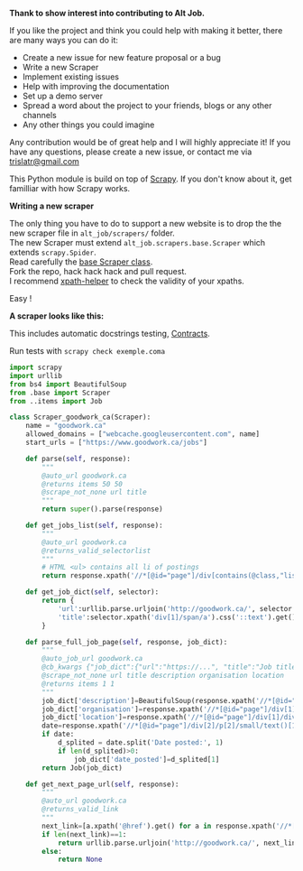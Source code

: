 **Thank to show interest into contributing to Alt Job.**

If you like the project and think you could help with making it better, there are many ways you can do it:

- Create a new issue for new feature proposal or a bug
- Write a new Scraper
- Implement existing issues 
- Help with improving the documentation
- Set up a demo server
- Spread a word about the project to your friends, blogs or any other channels
- Any other things you could imagine

Any contribution would be of great help and I will highly appreciate it! If you have any questions, please create a new issue, or contact me via trislatr@gmail.com

This Python module is build on top of [Scrapy](https://scrapy.org). If you don't know about it, get familliar with how Scrapy works.

**Writing a new scraper**

The only thing you have to do to support a new website is to drop the the new scraper file in `alt_job/scrapers/` folder.  
The new Scraper must extend `alt_job.scrapers.base.Scraper` which extends `scrapy.Spider`.  
Read carefully the [base Scraper class](https://github.com/tristanlatr/alt_job/blob/master/alt_job/scrapers/base.py).  
Fork the repo, hack hack hack and pull request.  
I recommend [xpath-helper](https://chrome.google.com/webstore/detail/xpath-helper/hgimnogjllphhhkhlmebbmlgjoejdpjl?hl=en) to check the validity of your xpaths.  

Easy !

**A scraper looks like this:**  

This includes automatic docstrings testing, [Contracts](https://docs.scrapy.org/en/latest/topics/contracts.html).  

Run tests with `scrapy check exemple.coma`

```python
import scrapy
import urllib
from bs4 import BeautifulSoup
from .base import Scraper
from ..items import Job

class Scraper_goodwork_ca(Scraper):
    name = "goodwork.ca"
    allowed_domains = ["webcache.googleusercontent.com", name]
    start_urls = ["https://www.goodwork.ca/jobs"]

    def parse(self, response):
        """
        @auto_url goodwork.ca
        @returns items 50 50
        @scrape_not_none url title
        """
        return super().parse(response)

    def get_jobs_list(self, response):
        """
        @auto_url goodwork.ca
        @returns_valid_selectorlist
        """
        # HTML <ul> contains all li of postings
        return response.xpath('//*[@id="page"]/div[contains(@class,"listingthumb row")]')

    def get_job_dict(self, selector):
        return {
            'url':urllib.parse.urljoin('http://goodwork.ca/', selector.xpath('div[1]/span/a/@href').get()),
            'title':selector.xpath('div[1]/span/a').css('::text').get()
        }

    def parse_full_job_page(self, response, job_dict):
        """
        @auto_job_url goodwork.ca
        @cb_kwargs {"job_dict":{"url":"https://...", "title":"Job title"}}
        @scrape_not_none url title description organisation location
        @returns items 1 1  
        """
        job_dict['description']=BeautifulSoup(response.xpath('//*[@id="page"]/div[1]').get()).get_text()
        job_dict['organisation']=response.xpath('//*[@id="page"]/div[1]/div[1]/p[1]/a/text()').get()
        job_dict['location']=response.xpath('//*[@id="page"]/div[1]/div[1]/p[1]/text()[3]').get()
        date=response.xpath('//*[@id="page"]/div[2]/p[2]/small/text()[1]').get()
        if date:
            d_splited = date.split('Date posted:', 1)
            if len(d_splited)>0:
                job_dict['date_posted']=d_splited[1]
        return Job(job_dict)

    def get_next_page_url(self, response):
        """
        @auto_url goodwork.ca
        @returns_valid_link
        """
        next_link=[a.xpath('@href').get() for a in response.xpath('//*[@id="page"]/p/a') if 'Next' in a.css('::text').get() ]
        if len(next_link)==1:
            return urllib.parse.urljoin('http://goodwork.ca/', next_link[0])
        else:
            return None
```